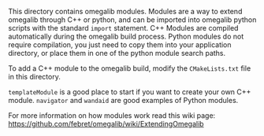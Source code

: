 This directory contains omegalib modules. Modules are a way to extend omegalib through C++ or python, and can be imported into omegalib python scripts with the standard `import` statement. C++ Modules are compiled automatically during the omegalib build process. Python modules do not require compilation, you just need to copy them into your application directory, or place them in one of the python module search paths.

To add a C++ module to the omegalib build, modify the `CMakeLists.txt` file in this directory.

`templateModule` is a good place to start if you want to create your own C++ module. `navigator` and `wandaid` are good examples of Python modules.

For more information on how modules work read this wiki page: https://github.com/febret/omegalib/wiki/ExtendingOmegalib
